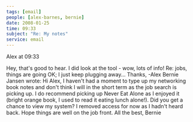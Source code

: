 ```yaml
---
tags: [email]
people: [alex-barnes, bernie]
date: 2008-01-25
time: 09:33
subject: "Re: My notes"
service: email
---
```


Alex at 09:33

Hey, that's good to hear. I did look at the tool - wow, lots of info!
Re: jobs, things are going OK; I just keep plugging away...
Thanks,
-Alex
Bernie Jansen wrote:  Hi Alex,
I haven't had a moment to type up my networking book notes and don't   think I will in the short term as the job search is picking up. I do   recommend picking up Never Eat Alone as I enjoyed it (bright orange   book, I used to read it eating lunch alone!).
Did you get a chance to view my system? I removed access for now as I   hadn't heard back.
Hope things are well on the job front.
All the best, Bernie

